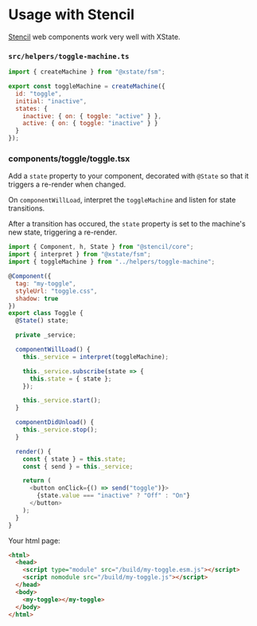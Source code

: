# Usage with Stencil

[Stencil](https://stenciljs.com/) web components work very well with XState.

### `src/helpers/toggle-machine.ts`

```js
import { createMachine } from "@xstate/fsm";

export const toggleMachine = createMachine({
  id: "toggle",
  initial: "inactive",
  states: {
    inactive: { on: { toggle: "active" } },
    active: { on: { toggle: "inactive" } }
  }
});
```

### components/toggle/toggle.tsx

Add a `state` property to your component, decorated with `@State` so that it triggers a re-render when changed.

On `componentWillLoad`, interpret the `toggleMachine` and listen for state transitions.

After a transition has occured, the `state` property is set to the machine's new state, triggering a re-render.

```js
import { Component, h, State } from "@stencil/core";
import { interpret } from "@xstate/fsm";
import { toggleMachine } from "../helpers/toggle-machine";

@Component({
  tag: "my-toggle",
  styleUrl: "toggle.css",
  shadow: true
})
export class Toggle {
  @State() state;

  private _service;

  componentWillLoad() {
    this._service = interpret(toggleMachine);

    this._service.subscribe(state => {
      this.state = { state };
    });

    this._service.start();
  }

  componentDidUnload() {
    this._service.stop();
  }

  render() {
    const { state } = this.state;
    const { send } = this._service;

    return (
      <button onClick={() => send("toggle")}>
        {state.value === "inactive" ? "Off" : "On"}
      </button>
    );
  }
}
```

Your html page:

```html
<html>
  <head>
    <script type="module" src="/build/my-toggle.esm.js"></script>
    <script nomodule src="/build/my-toggle.js"></script>
  </head>
  <body>
    <my-toggle></my-toggle>
  </body>
</html>
```
